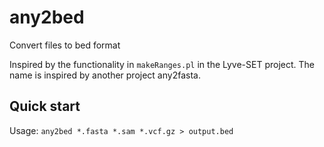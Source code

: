 # any2bed
Convert files to bed format

Inspired by the functionality in `makeRanges.pl` in the Lyve-SET project.
The name is inspired by another project any2fasta.

## Quick start

Usage: `any2bed *.fasta *.sam *.vcf.gz > output.bed`

